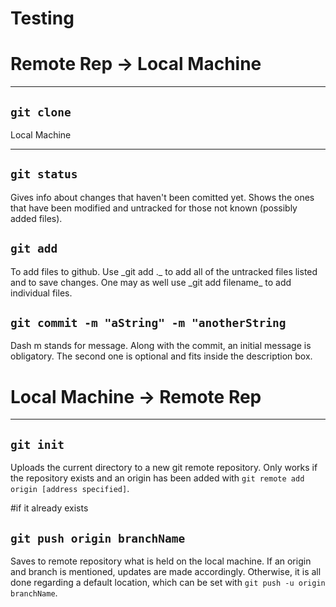 # Testing

<h1>Remote Rep -> Local Machine</h1>
<hr>
<h2><code>git clone</code></h2
Copies files from remote repository to local machine.

<h1>Local Machine</h1>
<hr>
<h2><code>git status</code></h2>
Gives info about changes that haven't been comitted yet.
Shows the ones that have been modified and untracked for those not known
(possibly added files). 

<h2><code>git add</code></h2>
To add files to github. Use _git add ._ to add all of the untracked files listed
and to save changes. One may as well use _git add filename_ to add individual files.

<h2><code>git commit -m "aString" -m "anotherString</code></h2>
Dash m stands for message. Along with the commit, an initial message is obligatory.
The second one is optional and fits inside the description box.

<h1>Local Machine -> Remote Rep</h1>
<hr>

<h2><code>git init</code></h2>
Uploads the current directory to a new git remote repository. Only works if the repository exists and an origin has been added with <code>git remote add origin [address specified]</code>.

#if it already exists
<h2><code>git push origin branchName</code></h2>
Saves to remote repository what is held on the local machine. If an origin and branch is mentioned, updates are made accordingly. Otherwise, it is all done regarding a default location, which can be set with <code>git push -u origin branchName</code>.